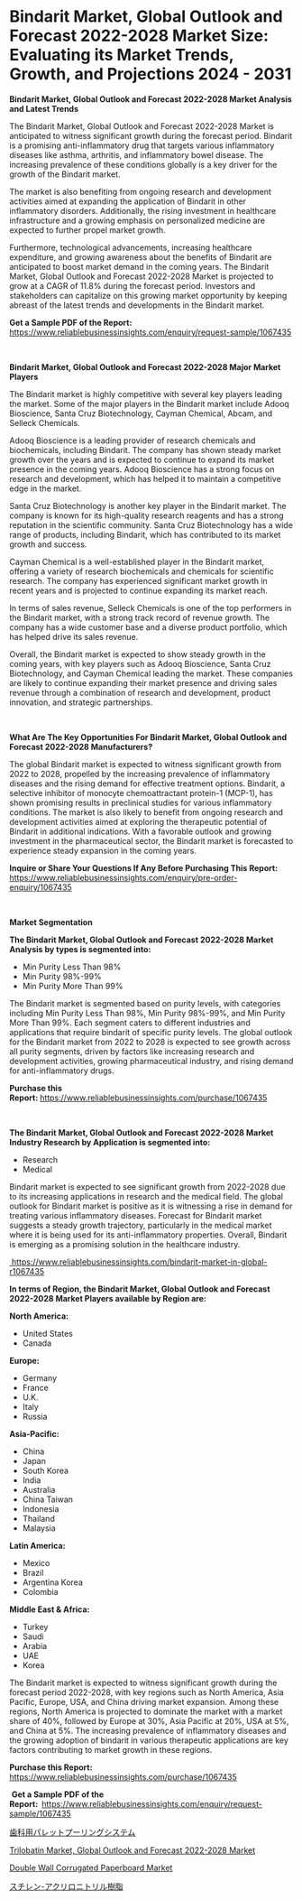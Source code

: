 <p><h1>Bindarit Market, Global Outlook and Forecast 2022-2028 Market Size: Evaluating its Market Trends, Growth, and Projections 2024 - 2031</h1></p><p><strong>Bindarit Market, Global Outlook and Forecast 2022-2028 Market Analysis and Latest Trends</strong></p>
<p><p>The Bindarit Market, Global Outlook and Forecast 2022-2028 Market is anticipated to witness significant growth during the forecast period. Bindarit is a promising anti-inflammatory drug that targets various inflammatory diseases like asthma, arthritis, and inflammatory bowel disease. The increasing prevalence of these conditions globally is a key driver for the growth of the Bindarit market.</p><p>The market is also benefiting from ongoing research and development activities aimed at expanding the application of Bindarit in other inflammatory disorders. Additionally, the rising investment in healthcare infrastructure and a growing emphasis on personalized medicine are expected to further propel market growth.</p><p>Furthermore, technological advancements, increasing healthcare expenditure, and growing awareness about the benefits of Bindarit are anticipated to boost market demand in the coming years. The Bindarit Market, Global Outlook and Forecast 2022-2028 Market is projected to grow at a CAGR of 11.8% during the forecast period. Investors and stakeholders can capitalize on this growing market opportunity by keeping abreast of the latest trends and developments in the Bindarit market.</p></p>
<p><strong>Get a Sample PDF of the Report:&nbsp;</strong> <a href="https://www.reliablebusinessinsights.com/enquiry/request-sample/1067435">https://www.reliablebusinessinsights.com/enquiry/request-sample/1067435</a></p>
<p>&nbsp;</p>
<p><strong>Bindarit Market, Global Outlook and Forecast 2022-2028 Major Market Players</strong></p>
<p><p>The Bindarit market is highly competitive with several key players leading the market. Some of the major players in the Bindarit market include Adooq Bioscience, Santa Cruz Biotechnology, Cayman Chemical, Abcam, and Selleck Chemicals.</p><p>Adooq Bioscience is a leading provider of research chemicals and biochemicals, including Bindarit. The company has shown steady market growth over the years and is expected to continue to expand its market presence in the coming years. Adooq Bioscience has a strong focus on research and development, which has helped it to maintain a competitive edge in the market.</p><p>Santa Cruz Biotechnology is another key player in the Bindarit market. The company is known for its high-quality research reagents and has a strong reputation in the scientific community. Santa Cruz Biotechnology has a wide range of products, including Bindarit, which has contributed to its market growth and success.</p><p>Cayman Chemical is a well-established player in the Bindarit market, offering a variety of research biochemicals and chemicals for scientific research. The company has experienced significant market growth in recent years and is projected to continue expanding its market reach.</p><p>In terms of sales revenue, Selleck Chemicals is one of the top performers in the Bindarit market, with a strong track record of revenue growth. The company has a wide customer base and a diverse product portfolio, which has helped drive its sales revenue.</p><p>Overall, the Bindarit market is expected to show steady growth in the coming years, with key players such as Adooq Bioscience, Santa Cruz Biotechnology, and Cayman Chemical leading the market. These companies are likely to continue expanding their market presence and driving sales revenue through a combination of research and development, product innovation, and strategic partnerships.</p></p>
<p>&nbsp;</p>
<p><strong>What Are The Key Opportunities For Bindarit Market, Global Outlook and Forecast 2022-2028 Manufacturers?</strong></p>
<p><p>The global Bindarit market is expected to witness significant growth from 2022 to 2028, propelled by the increasing prevalence of inflammatory diseases and the rising demand for effective treatment options. Bindarit, a selective inhibitor of monocyte chemoattractant protein-1 (MCP-1), has shown promising results in preclinical studies for various inflammatory conditions. The market is also likely to benefit from ongoing research and development activities aimed at exploring the therapeutic potential of Bindarit in additional indications. With a favorable outlook and growing investment in the pharmaceutical sector, the Bindarit market is forecasted to experience steady expansion in the coming years.</p></p>
<p><strong>Inquire or Share Your Questions If Any Before Purchasing This Report:</strong> <a href="https://www.reliablebusinessinsights.com/enquiry/pre-order-enquiry/1067435">https://www.reliablebusinessinsights.com/enquiry/pre-order-enquiry/1067435</a></p>
<p>&nbsp;</p>
<p><strong>Market Segmentation</strong></p>
<p><strong>The Bindarit Market, Global Outlook and Forecast 2022-2028 Market Analysis by types is segmented into:</strong></p>
<p><ul><li>Min Purity Less Than 98%</li><li>Min Purity 98%-99%</li><li>Min Purity More Than 99%</li></ul></p>
<p><p>The Bindarit market is segmented based on purity levels, with categories including Min Purity Less Than 98%, Min Purity 98%-99%, and Min Purity More Than 99%. Each segment caters to different industries and applications that require bindarit of specific purity levels. The global outlook for the Bindarit market from 2022 to 2028 is expected to see growth across all purity segments, driven by factors like increasing research and development activities, growing pharmaceutical industry, and rising demand for anti-inflammatory drugs.</p></p>
<p><strong>Purchase this Report:&nbsp;</strong><a href="https://www.reliablebusinessinsights.com/purchase/1067435">https://www.reliablebusinessinsights.com/purchase/1067435</a></p>
<p>&nbsp;</p>
<p><strong>The Bindarit Market, Global Outlook and Forecast 2022-2028 Market Industry Research by Application is segmented into:</strong></p>
<p><ul><li>Research</li><li>Medical</li></ul></p>
<p><p>Bindarit market is expected to see significant growth from 2022-2028 due to its increasing applications in research and the medical field. The global outlook for Bindarit market is positive as it is witnessing a rise in demand for treating various inflammatory diseases. Forecast for Bindarit market suggests a steady growth trajectory, particularly in the medical market where it is being used for its anti-inflammatory properties. Overall, Bindarit is emerging as a promising solution in the healthcare industry.</p></p>
<p><a href="https://www.reliablebusinessinsights.com/bindarit-market-in-global-r1067435">&nbsp;https://www.reliablebusinessinsights.com/bindarit-market-in-global-r1067435</a></p>
<p><strong>In terms of Region, the Bindarit Market, Global Outlook and Forecast 2022-2028 Market Players available by Region are:</strong></p>
<p>
    <p> <strong> North America: </strong>
        <ul>
            <li>United States</li>
            <li>Canada</li>
        </ul>
        </p> 
    <p> <strong> Europe: </strong>
        <ul>
            <li>Germany</li>
            <li>France</li>
            <li>U.K.</li>
            <li>Italy</li>
            <li>Russia</li>
        </ul>
        </p> 
    <p> <strong> Asia-Pacific: </strong>
        <ul>
            <li>China</li>
            <li>Japan</li>
            <li>South Korea</li>
            <li>India</li>
            <li>Australia</li>
            <li>China Taiwan</li>
            <li>Indonesia</li>
            <li>Thailand</li>
            <li>Malaysia</li>
        </ul>
        </p> 
    <p> <strong> Latin America: </strong>
        <ul>
            <li>Mexico</li>
            <li>Brazil</li>
            <li>Argentina Korea</li>
            <li>Colombia</li>
        </ul>
        </p> 
    <p> <strong> Middle East & Africa: </strong>
        <ul>
            <li>Turkey</li>
            <li>Saudi</li>
            <li>Arabia</li>
            <li>UAE</li>
            <li>Korea</li>
        </ul>
    </p>
    </p>
<p><p>The Bindarit market is expected to witness significant growth during the forecast period 2022-2028, with key regions such as North America, Asia Pacific, Europe, USA, and China driving market expansion. Among these regions, North America is projected to dominate the market with a market share of 40%, followed by Europe at 30%, Asia Pacific at 20%, USA at 5%, and China at 5%. The increasing prevalence of inflammatory diseases and the growing adoption of bindarit in various therapeutic applications are key factors contributing to market growth in these regions.</p></p>
<p><strong>Purchase this Report: </strong><a href="https://www.reliablebusinessinsights.com/purchase/1067435">https://www.reliablebusinessinsights.com/purchase/1067435</a></p>
<p>&nbsp;<strong>Get a Sample PDF of the Report:&nbsp;&nbsp;</strong><a href="https://www.reliablebusinessinsights.com/enquiry/request-sample/1067435">https://www.reliablebusinessinsights.com/enquiry/request-sample/1067435</a></p>
<p><strong></strong></p>
<p><p><a href="https://github.com/tanyaali3/Market-Research-Report-List-1/blob/main/759846686746.md">歯科用パレットプーリングシステム</a></p><p><a href="https://github.com/MyrticeDare2023/Market-Research-Report-List-1/blob/main/trilobatin-market-global-outlook-and-forecast-2022-2028-market.md">Trilobatin Market, Global Outlook and Forecast 2022-2028 Market</a></p><p><a href="https://issuu.com/reportprime-2/docs/double-wall-corrugated-paperboard-market-size-2030">Double Wall Corrugated Paperboard Market</a></p><p><a href="https://github.com/reliezer65/Market-Research-Report-List-1/blob/main/721670086745.md">スチレン-アクリロニトリル樹脂</a></p></p>